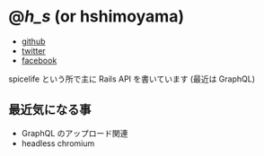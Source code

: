 # @_h_s_ (or hshimoyama)

* [github](https://github.com/hshimoyama)
* [twitter](https://twitter.com/_h_s_)
* [facebook](https://www.facebook.com/hiroyasu.shimoyama.9)

spicelife という所で主に Rails API を書いています (最近は GraphQL)

## 最近気になる事

* GraphQL のアップロード関連
* headless chromium
